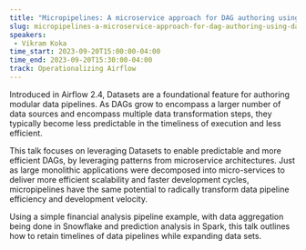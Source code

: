 ```yaml
---
title: "Micropipelines: A microservice approach for DAG authoring using datasets"
slug: micropipelines-a-microservice-approach-for-dag-authoring-using-datasets
speakers:
 - Vikram Koka
time_start: 2023-09-20T15:00:00-04:00
time_end: 2023-09-20T15:30:00-04:00
track: Operationalizing Airflow
---
```


Introduced in Airflow 2.4, Datasets are a foundational feature for authoring modular data pipelines. As DAGs grow to encompass a larger number of data sources and encompass multiple data transformation steps, they typically become less predictable in the timeliness of execution and less efficient. 
 
 
 
 This talk focuses on leveraging Datasets to enable predictable and more efficient DAGs, by leveraging patterns from microservice architectures. Just as large monolithic applications were decomposed into micro-services to deliver more efficient scalability and faster development cycles, micropipelines have the same potential to radically transform data pipeline efficiency and development velocity. 
 
 
 
 Using a simple financial analysis pipeline example, with data aggregation being done in Snowflake and prediction analysis in Spark, this talk outlines how to retain timelines of data pipelines while expanding data sets.